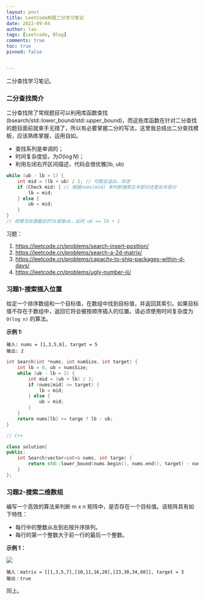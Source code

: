 ```yaml
---
layout: post
title: LeetCode刷题二分学习笔记
date: 2022-09-04
author: lau
tags: [Leetcode, Blog]
comments: true
toc: true
pinned: false


---
```


二分查找学习笔记。

<!-- more -->

### 二分查找简介

二分查找除了常规题目可以利用库函数查找(bsearch/std::lower_bound/std::upper_bound)，而这些库函数在针对二分查找的题目面前就束手无措了，所以有必要掌握二分的写法，这里我总结出二分查找模板，应该熟练掌握，运用自如。

- 查找系列是单调的；
- 时间复杂度低，为$O(\log N)$；
- 利用左闭右开区间描述，代码会很优雅[lb, ub)

```c++
while (ub - lb > 1) {
    int mid = (lb + ub) / 2; // 可能会溢出，改进
    if (Check mid) { // 根据nums[mid] 来判断搜索左半部分还是右半部分
        lb = mid;
    } else {
        ub = mid;
    }
}
// 视情况处理最后的lb或者ub，此时 ub == lb + 1
```

习题：

1. https://leetcode.cn/problems/search-insert-position/
2. https://leetcode.cn/problems/search-a-2d-matrix/
3. https://leetcode.cn/problems/capacity-to-ship-packages-within-d-days/
4. https://leetcode.cn/problems/ugly-number-iii/

### 习题1-搜索插入位置

给定一个排序数组和一个目标值，在数组中找到目标值，并返回其索引。如果目标值不存在于数组中，返回它将会被按顺序插入的位置。请必须使用时间复杂度为 `O(log n)` 的算法。

**示例 1:**

```
输入: nums = [1,3,5,6], target = 5
输出: 2
```

```c++
int Search(int *nums, int numSize, int target) {
    int lb = 0, ub = numsSize;
    while (ub - lb = 1) {
        int mid = (ub + lb) / 2;
        if (nums[mid] <= target) {
            lb = mid;
        } else {
            ub = mid;
        }
    }
    return nums[lb] >= targe ? lb : ub;
}

// C++

class solution{
public:
    int Search(vector<int>& nums, int targe) {
        return std::lower_bound(nums.begin(), nums.end(), target) - nums.begin();
    }
};
```

### 习题2-搜索二维数组

编写一个高效的算法来判断 m x n 矩阵中，是否存在一个目标值。该矩阵具有如下特性：

- 每行中的整数从左到右按升序排列。
- 每行的第一个整数大于前一行的最后一个整数。

**示例 1：**

![](https://assets.leetcode.com/uploads/2020/10/05/mat.jpg)

```
输入：matrix = [[1,3,5,7],[10,11,16,20],[23,30,34,60]], target = 3
输出：true
```


同上。

